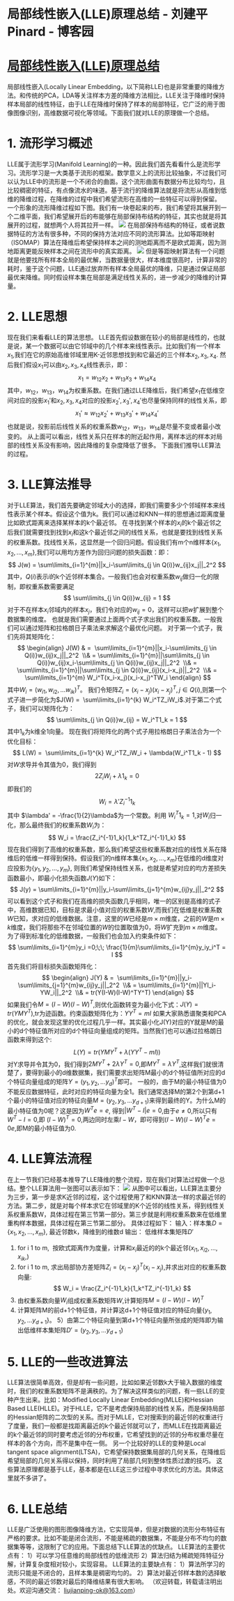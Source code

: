
# 局部线性嵌入(LLE)原理总结 - 刘建平Pinard - 博客园






# [局部线性嵌入(LLE)原理总结](https://www.cnblogs.com/pinard/p/6266408.html)
局部线性嵌入(Locally Linear Embedding，以下简称LLE)也是非常重要的降维方法。和传统的PCA，LDA等关注样本方差的降维方法相比，LLE关注于降维时保持样本局部的线性特征，由于LLE在降维时保持了样本的局部特征，它广泛的用于图像图像识别，高维数据可视化等领域。下面我们就对LLE的原理做一个总结。
# 1. 流形学习概述
LLE属于流形学习(Manifold Learning)的一种。因此我们首先看看什么是流形学习。流形学习是一大类基于流形的框架。数学意义上的流形比较抽象，不过我们可以认为LLE中的流形是一个不闭合的曲面。这个流形曲面有数据分布比较均匀，且比较稠密的特征，有点像流水的味道。基于流行的降维算法就是将流形从高维到低维的降维过程，在降维的过程中我们希望流形在高维的一些特征可以得到保留。
一个形象的流形降维过程如下图。我们有一块卷起来的布，我们希望将其展开到一个二维平面，我们希望展开后的布能够在局部保持布结构的特征，其实也就是将其展开的过程，就想两个人将其拉开一样。
![](https://images2015.cnblogs.com/blog/1042406/201701/1042406-20170109201731541-419567891.jpg)
在局部保持布结构的特征，或者说数据特征的方法有很多种，不同的保持方法对应不同的流形算法。比如等距映射（ISOMAP）算法在降维后希望保持样本之间的测地距离而不是欧式距离，因为测地距离更能反映样本之间在流形中的真实距离。
![](https://images2015.cnblogs.com/blog/1042406/201701/1042406-20170109202628025-1407482296.png)
但是等距映射算法有一个问题就是他要找所有样本全局的最优解，当数据量很大，样本维度很高时，计算非常的耗时，鉴于这个问题，LLE通过放弃所有样本全局最优的降维，只是通过保证局部最优来降维。同时假设样本集在局部是满足线性关系的，进一步减少的降维的计算量。
# 2. LLE思想
现在我们来看看LLE的算法思想。
LLE首先假设数据在较小的局部是线性的，也就是说，某一个数据可以由它邻域中的几个样本来线性表示。比如我们有一个样本$x_1$,我们在它的原始高维邻域里用K-近邻思想找到和它最近的三个样本$x_2,x_3,x_4$. 然后我们假设$x_1$可以由$x_2,x_3,x_4$线性表示，即：
$$
x_1 = w_{12}x_2 + w_{13}x_3 +w_{14}x_4
$$
其中，$w_{12}， w_{13}， w_{14}$为权重系数。在我们通过LLE降维后，我们希望$x_1$在低维空间对应的投影$x_1'$和$x_2,x_3,x_4$对应的投影$x_2',x_3',x_4'$也尽量保持同样的线性关系，即
$$
x_1' \approx w_{12}x_2' + w_{13}x_3' +w_{14}x_4'
$$
也就是说，投影前后线性关系的权重系数$w_{12}， w_{13}， w_{14}$是尽量不变或者最小改变的。
从上面可以看出，线性关系只在样本的附近起作用，离样本远的样本对局部的线性关系没有影响，因此降维的复杂度降低了很多。
下面我们推导LLE算法的过程。
# 3. LLE算法推导
对于LLE算法，我们首先要确定邻域大小的选择，即我们需要多少个邻域样本来线性表示某个样本。假设这个值为k。我们可以通过和KNN一样的思想通过距离度量比如欧式距离来选择某样本的k个最近邻。
在寻找到某个样本的$x_i$的k个最近邻之后我们就需要找到找到$x_i$和这k个最近邻之间的线性关系，也就是要找到线性关系的权重系数。找线性关系，这显然是一个回归问题。假设我们有m个n维样本$\{x_1,x_2,...,x_m\}$,我们可以用均方差作为回归问题的损失函数：即：
$$
J(w) = \sum\limits_{i=1}^{m}||x_i-\sum\limits_{j \in Q(i)}w_{ij}x_j||_2^2
$$
其中，$Q(i)$表示$i$的k个近邻样本集合。一般我们也会对权重系数$w_{ij}$做归一化的限制，即权重系数需要满足
$$
\sum\limits_{j \in Q(i)}w_{ij} = 1
$$
对于不在样本$x_i$邻域内的样本$x_j$，我们令对应的$w_{ij} = 0$，这样可以把$w$扩展到整个数据集的维度。
也就是我们需要通过上面两个式子求出我们的权重系数。一般我们可以通过矩阵和拉格朗日子乘法来求解这个最优化问题。
对于第一个式子，我们先将其矩阵化：
$$
 \begin{align} J(W) & =  \sum\limits_{i=1}^{m}||x_i-\sum\limits_{j \in Q(i)}w_{ij}x_j||_2^2  \\& = \sum\limits_{i=1}^{m}||\sum\limits_{j \in Q(i)}w_{ij}x_i-\sum\limits_{j \in Q(i)}w_{ij}x_j||_2^2  \\& = \sum\limits_{i=1}^{m}||\sum\limits_{j \in Q(i)}w_{ij}(x_i-x_j)||_2^2  \\& =  \sum\limits_{i=1}^{m} W_i^T(x_i-x_j)(x_i-x_j)^TW_i \end{align}
$$
其中$W_i =(w_{i1}, w_{i2},...w_{ik})^T$。
我们令矩阵$Z_i=(x_i-x_j)(x_i-x_j)^T,j \in Q(i)$,则第一个式子进一步简化为$J(W) =  \sum\limits_{i=1}^{k} W_i^TZ_iW_i$.对于第二个式子，我们可以矩阵化为：
$$
\sum\limits_{j \in Q(i)}w_{ij} = W_i^T1_k = 1
$$
其中$1_k$为k维全1向量。
现在我们将矩阵化的两个式子用拉格朗日子乘法合为一个优化目标：
$$
L(W) =  \sum\limits_{i=1}^{k} W_i^TZ_iW_i + \lambda(W_i^T1_k - 1)
$$
对$W$求导并令其值为0，我们得到
$$
2Z_iW_i + \lambda1_k = 0
$$
即我们的
$$
W_i =  \lambda'Z_i^{-1}1_k
$$
其中 $\lambda' = -\frac{1}{2}\lambda$为一个常数。利用 $W_i^T1_k = 1$,对$W_i$归一化，那么最终我们的权重系数$W_i$为：
$$
W_i = \frac{Z_i^{-1}1_k}{1_k^TZ_i^{-1}1_k}
$$
现在我们得到了高维的权重系数，那么我们希望这些权重系数对应的线性关系在降维后的低维一样得到保持。假设我们的n维样本集$\{x_1,x_2,...,x_m\}$在低维的d维度对应投影为$\{y_1,y_2,...,y_m\}$, 则我们希望保持线性关系，也就是希望对应的均方差损失函数最小，即最小化损失函数$J(Y)$如下：
$$
J(y) = \sum\limits_{i=1}^{m}||y_i-\sum\limits_{j=1}^{m}w_{ij}y_j||_2^2
$$
可以看到这个式子和我们在高维的损失函数几乎相同，唯一的区别是高维的式子中，高维数据已知，目标是求最小值对应的权重系数$W$,而我们在低维是权重系数$W$已知，求对应的低维数据。注意，这里的$W$已经是$m \times m$维度，之前的$W$是$m \times k$维度，我们将那些不在邻域位置的$W$的位置取值为0，将$W$扩充到$m \times m$维度。
为了得到标准化的低维数据，一般我们也会加入约束条件如下：
$$
\sum\limits_{i=1}^{m}y_i =0;\;\; \frac{1}{m}\sum\limits_{i=1}^{m}y_iy_i^T = I
$$
首先我们将目标损失函数矩阵化：
$$
 \begin{align} J(Y) & =  \sum\limits_{i=1}^{m}||y_i-\sum\limits_{j=1}^{m}w_{ij}y_j||_2^2  \\& = \sum\limits_{i=1}^{m}||YI_i-YW_i||_2^2  \\& = tr(Y(I-W)(I-W)^TY^T) \end{align}
$$
如果我们令$M=(I-W)(I-W)^T$,则优化函数转变为最小化下式：$J(Y) = tr(YMY^T)$,tr为迹函数。约束函数矩阵化为：$YY^T=mI$
如果大家熟悉谱聚类和PCA的优化，就会发现这里的优化过程几乎一样。其实最小化J(Y)对应的Y就是M的最小的d个特征值所对应的d个特征向量组成的矩阵。当然我们也可以通过拉格朗日函数来得到这个:
$$
L(Y) = tr(YMY^T+\lambda(YY^T-mI))
$$
对Y求导并令其为0，我们得到$2MY^T + 2\lambda Y^T =0$,即$MY^T = \lambda Y^T$,这样我们就很清楚了，要得到最小的d维数据集，我们需要求出矩阵M最小的d个特征值所对应的d个特征向量组成的矩阵$Y=(y_1,y_2,...y_d)^T$即可。
一般的，由于M的最小特征值为0不能反应数据特征，此时对应的特征向量为全1。我们通常选择M的第2个到第d+1个最小的特征值对应的特征向量$M=(y_2,y_3,...y_{d+1})$来得到最终的Y。为什么M的最小特征值为0呢？这是因为$W^Te =e$, 得到$|W^T-I|e =0$,由于$e \neq 0$,所以只有$W^T-I =0$,即 $(I-W)^T=0$,两边同时左乘$I-W$，即可得到$(I-W)(I-W)^Te =0e$,即M的最小特征值为0.
# 4. LLE算法流程
在上一节我们已经基本推导了LLE降维的整个流程，现在我们对算法过程做一个总结。整个LLE算法用一张图可以表示如下：
![](https://images2015.cnblogs.com/blog/1042406/201701/1042406-20170110114643806-1397788141.png)
从图中可以看出，LLE算法主要分为三步，第一步是求K近邻的过程，这个过程使用了和KNN算法一样的求最近邻的方法。第二步，就是对每个样本求它在邻域里的K个近邻的线性关系，得到线性关系权重系数W，具体过程在第三节第一部分。第三步就是利用权重系数来在低维里重构样本数据，具体过程在第三节第二部分。
具体过程如下：
输入：样本集$D=\{x_1,x_2,...,x_m\}$, 最近邻数k，降维到的维数d
输出： 低维样本集矩阵$D'$
1) for i 1 to m,  按欧式距离作为度量，计算和$x_i$最近的的k个最近邻$(x_{i1}, x_{i2}, ...,x_{ik},)$
2) for i 1 to m, 求出局部协方差矩阵$Z_i=(x_i-x_j)^T(x_i-x_j)$,并求出对应的权重系数向量:
$$
W_i = \frac{Z_i^{-1}1_k}{1_k^TZ_i^{-1}1_k}
$$
3) 由权重系数向量$W_i$组成权重系数矩阵$W$,计算矩阵$M=(I-W)(I-W)^T$
4) 计算矩阵M的前d+1个特征值，并计算这d+1个特征值对应的特征向量$\{y_1,y_2,...y_{d+1}\}$。
5）由第二个特征向量到第d+1个特征向量所张成的矩阵即为输出低维样本集矩阵$D' = (y_2,y_3,...y_{d+1})$
# 5. LLE的一些改进算法
LLE算法很简单高效，但是却有一些问题，比如如果近邻数k大于输入数据的维度时，我们的权重系数矩阵不是满秩的。为了解决这样类似的问题，有一些LLE的变种产生出来。比如：Modified Locally Linear Embedding(MLLE)和Hessian Based LLE(HLLE)。对于HLLE，它不是考虑保持局部的线性关系，而是保持局部的Hessian矩阵的二次型的关系。而对于MLLE，它对搜索到的最近邻的权重进行了度量，我们一般都是找距离最近的k个最近邻就可以了，而MLLE在找距离最近的k个最近邻的同时要考虑近邻的分布权重，它希望找到的近邻的分布权重尽量在样本的各个方向，而不是集中在一侧。
另一个比较好的LLE的变种是Local tangent space alignment(LTSA)，它希望保持数据集局部的几何关系，在降维后希望局部的几何关系得以保持，同时利用了局部几何到整体性质过渡的技巧。
这些算法原理都是基于LLE，基本都是在LLE这三步过程中寻求优化的方法。具体这里就不多讲了。
# 6. LLE总结
LLE是广泛使用的图形图像降维方法，它实现简单，但是对数据的流形分布特征有严格的要求。比如不能是闭合流形，不能是稀疏的数据集，不能是分布不均匀的数据集等等，这限制了它的应用。下面总结下LLE算法的优缺点。
LLE算法的主要优点有：
1）可以学习任意维的局部线性的低维流形
2）算法归结为稀疏矩阵特征分解，计算复杂度相对较小，实现容易。
LLE算法的主要缺点有：
1）算法所学习的流形只能是不闭合的，且样本集是稠密均匀的。
2）算法对最近邻样本数的选择敏感，不同的最近邻数对最后的降维结果有很大影响。
（欢迎转载，转载请注明出处。欢迎沟通交流： liujianping-ok@163.com）






